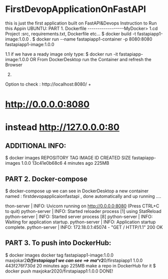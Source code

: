 # FirstDevopApplicationOnFastAPI
this is just the first application built on FastAPI&amp;Devops
Instruction to Run this Appin  UBUNTU:
PART 1. Dockerfile
------------------MyDocker>
1.cd Project :src,  requirements.txt,  Dockerfile etc...
$ docker build -t fastapiapp1-image:1.0.0 .
$ docker run --name fastapiapp1-container -p 8080:8080 fastapiapp1-image:1.0.0

1.1
if we have a  ready image only type:
$ docker run -it fastapiapp-image:1.0.0
OR
From DockerDesktop run the Container and refresh the Browser

2.
Option to check :
http://localhost:8080/  +
# http://0.0.0.0:8080
#  instead http://127.0.0.0:80

ADDITIONAL INFO:
--------------------------------------------------------------------------------------------
$ docker images
REPOSITORY          TAG       IMAGE ID       CREATED         SIZE
fastapiapp-images   1.0.0     13c41e0b68c6   4 minutes ago   225MB


PART 2. Docker-compose
-----------------------
$ docker-compose up 
we can see in DockerDesktop a new container named : firstdevopapplicaionfastapi , done automatically and up running ....

thon-server  | INFO:     Uvicorn running on http://0.0.0.0:8080 (Press CTRL+C to quit)
python-server  | INFO:     Started reloader process [1] using StatReload
python-server  | INFO:     Started server process [8]
python-server  | INFO:     Waiting for application startup.
python-server  | INFO:     Application startup complete.
python-server  | INFO:     172.18.0.1:45074 - "GET / HTTP/1.1" 200 OK


PART 3. To push into DockerHub:
-------------------------------
$ docker images
  docker tag fastapiapp1-image:1.0.0 maxjokar2***0/firstapiapp1
we can see ==>  ma******r2**0/firstapiapp1            1.0.0     443f276f730d   20 minutes ago   225MB
make a repo in DockerHub for it 
  $ docker push maxjokar2020/firstapiapp1:1.0.0
DONE!


